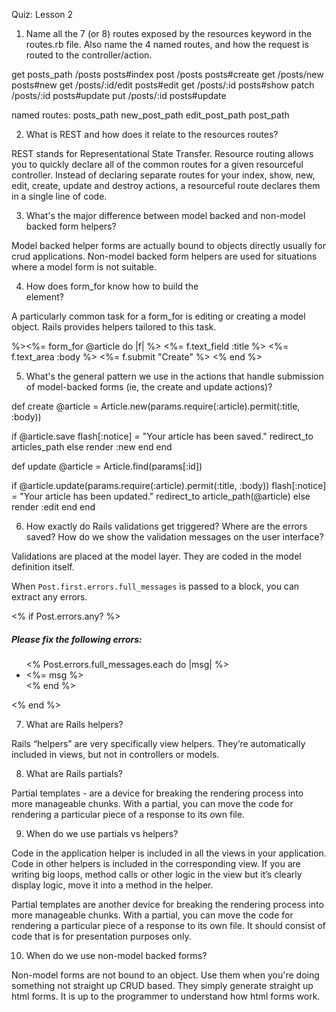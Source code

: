 Quiz: Lesson 2


1. Name all the 7 (or 8) routes exposed by the resources keyword in the routes.rb file.
Also name the 4 named routes, and how the request is routed to the controller/action.

get posts_path /posts posts#index
post /posts posts#create
get /posts/new posts#new
get /posts/:id/edit posts#edit
get /posts/:id posts#show
patch /posts/:id posts#update
put /posts/:id posts#update

named routes:
posts_path
new_post_path
edit_post_path
post_path

2. What is REST and how does it relate to the resources routes?

REST stands for Representational State Transfer. Resource routing allows you to quickly declare all of the 
common routes for a given resourceful controller. Instead of declaring separate routes for your index, show,
new, edit, create, update and destroy actions, a resourceful route declares them in a single line of code.

3. What's the major difference between model backed and non-model backed form helpers?

Model backed helper forms are actually bound to objects directly usually for crud applications. 
Non-model backed form helpers are used for situations where a model form is not suitable.

4. How does form_for know how to build the <form> element?

A particularly common task for a form_for is editing or creating a model object. Rails provides 
helpers tailored to this task.

 %><%= form_for @article do |f| %>
  <%= f.text_field :title %>
  <%= f.text_area :body  %>
  <%= f.submit "Create" %>
<% end %>

5. What's the general pattern we use in the actions that handle submission of model-backed forms
(ie, the create and update actions)?

def create 
  @article = Article.new(params.require(:article).permit(:title, :body))

  if @article.save
      flash[:notice] = "Your article has been saved."
      redirect_to articles_path
  else
      render :new
  end
end

def update
  @article = Article.find(params[:id])

  if @article.update(params.require(:article).permit(:title, :body))
      flash[:notice] = "Your article has been updated."
      redirect_to article_path(@article)
  else
      render :edit
  end
end


6. How exactly do Rails validations get triggered? Where are the errors saved? How do we show the validation 
messages on the user interface?

Validations are placed at the model layer. They are coded in the model definition itself.

When `Post.first.errors.full_messages` is passed to a block, you can extract any errors. 

 <% if Post.errors.any? %>
    <div class="row">
      <div class="alert alert-error span 8">
        <h5> Please fix the following errors:</h5>
          <ul>
            <% Post.errors.full_messages.each do |msg| %>
              <li><%= msg %></li>
            <% end %>
          </ul>
      </div>
    </div>
  <% end %>

7. What are Rails helpers?

Rails “helpers” are very specifically view helpers. They’re automatically included in views, 
but not in controllers or models.

8. What are Rails partials?

Partial templates - are a device for breaking the rendering process into more manageable chunks. 
With a partial, you can move the code for rendering a particular piece of a response to its own file.

9. When do we use partials vs helpers?

Code in the application helper is included in all the views in your application. 
Code in other helpers is included in the corresponding view. If you are writing big loops, 
method calls or other logic in the view but it’s clearly display logic, move it into a method in the helper.

Partial templates are another device for breaking the rendering process into more manageable chunks. 
With a partial, you can move the code for rendering a particular
piece of a response to its own file. It should consist of code that is for presentation purposes only. 

10. When do we use non-model backed forms?

Non-model forms are not bound to an object. Use them when you're doing something not straight up CRUD based.
They simply generate straight up html forms. It is up to the programmer to understand how html forms work.